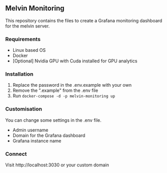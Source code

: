 ## Melvin Monitoring

This repository contains the files to create a Grafana monitoring dashboard for the melvin server.

### Requirements
- Linux based OS
- Docker
- [Optional] Nvidia GPU with Cuda installed for GPU analytics

### Installation
1. Replace the password in the .env.example with your own
2. Remove the ".example" from the .env file
3. Run `docker-compose -d -p melvin-monitoring up`

### Customisation
You can change some settings in the .env file.

- Admin username
- Domain for the Grafana dashboard
- Grafana instance name

### Connect
Visit http://localhost:3030 or your custom domain